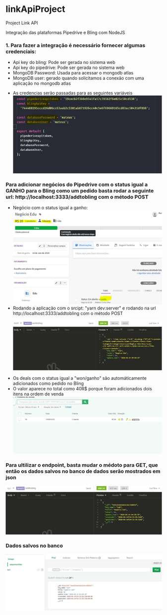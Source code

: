 # linkApiProject

Project Link API

Integração das plataformas Pipedrive e Bling com NodeJS

<h3>1. Para fazer a integração é necessário fornecer algumas credenciais:</h3>
  <ul>
    <li>Api key do bling: Pode ser gerada no sistema web</li>
    <li>Api key do pipedrive: Pode ser gerada no sistema web</li>
    <li>MongoDB Password: Usada para acessar o mongodb atlas</li>
    <li>MongoDB user: gerado quando solicitamos a conexão com uma aplicação no mongodb atlas</li>
  </ul>
  <ul>
    <li>As credencias serão passadas para as seguintes variáveis</li>
    <img src="./src/img/cred.JPG">
  </ul>
<h3>Para adicionar negócios do Pipedrive com o status igual a GANHO para o Bling como um pedido basta rodar a seguinte url: http://localhost:3333/addtobling  com o método POST</h3>
<ul>
  <li>Negócio com o status igual a ganho:</li>
  <img src="./src/img/ganho.JPG">
  <li>Rodando a aplicação com o srcipt: "yarn dev:server" e rodando na url http://localhost:3333/addtobling com o método POST <p>
  <img src="./src/img/insomnia.JPG">
  <li>Os deals com o status igual a "won/ganho" são automáticamente adicionados como pedido no Bling</li>
  <li>O valor aparece no total como 40R$ porque foram adicionados dois itens na ordem de venda</li>
  <img src="./src/img/bling.JPG">
</ul>
<h3>Para ultilizar o endpoint, basta mudar o médoto para GET, que então os dados salvos no banco de dados serão mostrados em json</h3>
<img src="./src/img/endpoint.JPG">
<h3>Dados salvos no banco</h3>
<img src="./src/img/mongodb.JPG">
